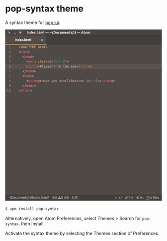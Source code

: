 # pop-syntax theme

A syntax theme for  [pop-ui](https://atom.io/packages/pop-ui).

![A screenshot of your theme](https://raw.githubusercontent.com/iampepe/pop-syntax/master/syntax.png)

```bash
$ apm install pop-syntax
```

Alternatively, open Atom Preferences, select Themes > Search for `pop-syntax`,
then Install.

Activate the syntax theme by selecting the Themes section of Preferences.
